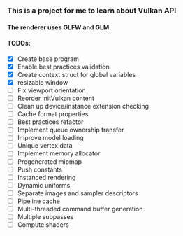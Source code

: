 ### This is a project for me to learn about Vulkan API
#### The renderer uses GLFW and GLM.

#### TODOs:
- [x] Create base program
- [x] Enable best practices validation
- [x] Create context struct for global variables
- [x] resizable window
- [ ] Fix viewport orientation
- [ ] Reorder initVulkan content 
- [ ] Clean up device/instance extension checking
- [ ] Cache format properties
- [ ] Best practices refactor
- [ ] Implement queue ownership transfer
- [ ] Improve model loading
- [ ] Unique vertex data
- [ ] Implement memory allocator
- [ ] Pregenerated mipmap
- [ ] Push constants
- [ ] Instanced rendering
- [ ] Dynamic uniforms
- [ ] Separate images and sampler descriptors
- [ ] Pipeline cache
- [ ] Multi-threaded command buffer generation
- [ ] Multiple subpasses
- [ ] Compute shaders